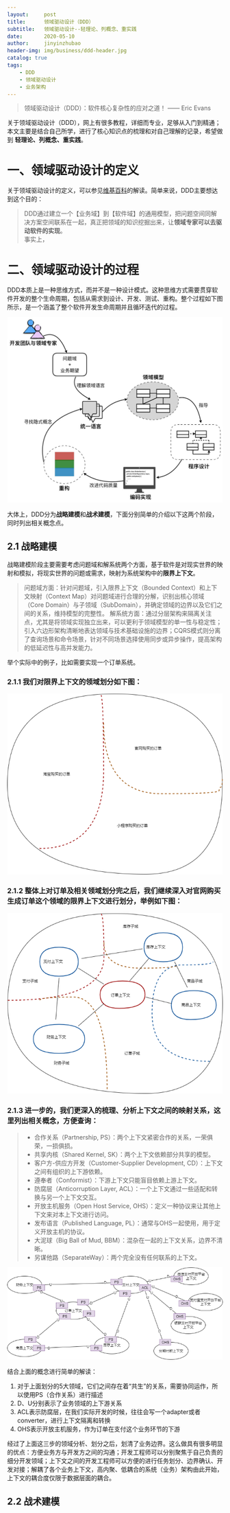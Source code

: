 ```yaml
---
layout:     post
title:      领域驱动设计（DDD）
subtitle:   领域驱动设计--轻理论、列概念、重实践
date:       2020-05-10
author:     jinyinzhubao
header-img: img/business/ddd-header.jpg
catalog: true
tags:
    - DDD
    - 领域驱动设计
    - 业务架构
---
```



> 领域驱动设计（DDD）：软件核心复杂性的应对之道！ —— Eric Evans



关于领域驱动设计（DDD），网上有很多教程，详细而专业，足够从入门到精通；本文主要是结合自己所学，进行了核心知识点的梳理和对自己理解的记录，希望做到 **轻理论、列概念、重实践**。  



# 一、领域驱动设计的定义

关于领域驱动设计的定义，可以参见[维基百科](https://en.wikipedia.org/wiki/Domain-driven_design)的解读。简单来说，DDD主要想达到这个目的： 
> DDD通过建立一个【业务域】到【软件域】的通用模型，把问题空间同解决方案空间联系在一起，真正把领域的知识挖掘出来，让**领域专家可以去驱动软件的实现**。  
事实上，

# 二、领域驱动设计的过程
DDD本质上是一种思维方式，而并不是一种设计模式。这种思维方式需要贯穿软件开发的整个生命周期，包括从需求到设计、开发、测试、重构。整个过程如下图所示，是一个涵盖了整个软件开发生命周期并且循环迭代的过程。

![](https://raw.githubusercontent.com/jinyinzhubao/jinyinzhubao.github.io/master/img/architecture/ddd-liucheng.jpg)

大体上，DDD分为**战略建模**和**战术建模**，下面分别简单的介绍以下这两个阶段，同时列出相关概念点。
## 2.1 战略建模
战略建模阶段主要需要考虑问题域和解系统两个方面，基于软件是对现实世界的映射和模拟，将现实世界的问题或需求，映射为系统架构中的**限界上下文**。
>问题域方面：针对问题域，引入限界上下文（Bounded Context）和上下文映射（Context Map）对问题域进行合理的分解，识别出核心领域（Core Domain）与子领域（SubDomain），并确定领域的边界以及它们之间的关系，维持模型的完整性。
解系统方面：通过分层架构来隔离关注点，尤其是将领域实现独立出来，可以更利于领域模型的单一性与稳定性；引入六边形架构清晰地表达领域与技术基础设施的边界；CQRS模式则分离了查询场景和命令场景，针对不同场景选择使用同步或异步操作，提高架构的低延迟性与高并发能力。  

举个实际中的例子，比如需要实现一个订单系统。
### 2.1.1 我们对限界上下文的领域划分如下图：  
![限界上下文示意图](https://raw.githubusercontent.com/jinyinzhubao/jinyinzhubao.github.io/master/img/architecture/ddd-order-zlly.jpg)  

### 2.1.2 整体上对订单及相关领域划分完之后，我们继续深入对官网购买生成订单这个领域的限界上下文进行划分，举例如下图：    
![](https://raw.githubusercontent.com/jinyinzhubao/jinyinzhubao.github.io/master/img/architecture/ddd-order-ddzy.jpg)

### 2.1.3 进一步的，我们更深入的梳理、分析上下文之间的映射关系，这里列出相关概念，方便查询：  
> - 合作关系（Partnership, PS）：两个上下文紧密合作的关系，一荣俱荣，一损俱损。
> - 共享内核（Shared Kernel, SK）：两个上下文依赖部分共享的模型。
> - 客户方-供应方开发（Customer-Supplier Development, CD）：上下文之间有组织的上下游依赖。
> - 遵奉者（Conformist）：下游上下文只能盲目依赖上游上下文。
> - 防腐层（Anticorruption Layer, ACL）：一个上下文通过一些适配和转换与另一个上下文交互。
> - 开放主机服务（Open Host Service, OHS）：定义一种协议来让其他上下文来对本上下文进行访问。
> - 发布语言（Published Language, PL）：通常与OHS一起使用，用于定义开放主机的协议。
> - 大泥球（Big Ball of Mud, BBM）：混杂在一起的上下文关系，边界不清晰。
> - 另谋他路（SeparateWay）：两个完全没有任何联系的上下文。  

![领域驱动设计上下文映射关系图](https://raw.githubusercontent.com/jinyinzhubao/jinyinzhubao.github.io/master/img/architecture/ddd-order-sxwys.jpg)
  
结合上面的概念进行简单的解读：
1. 对于上面划分的5大领域，它们之间存在着“共生”的关系，需要协同运作，所以使用PS（合作关系）进行描述
2. D、U分别表示了业务领域的上下游关系
3. ACL表示防腐层，在我们实际开发的时候，往往会写一个adapter或者converter，进行上下文隔离和转换
4. OHS表示开放主机服务，作为订单在支付这个业务环节的下游  

经过了上面这三步的领域分析、划分之后，划清了业务边界。这么做具有很多明显的优点：方便业务方与开发方之间的沟通；开发工程师可以分别聚焦于自己负责的细分开发领域；上下文之间的开发工程师可以方便的进行任务划分、边界确认、开发对接；解耦了各个业务上下文，高内聚、低耦合的系统（业务）架构由此开始，上下文的耦合度仅限于数据层面的耦合。

## 2.2 战术建模



